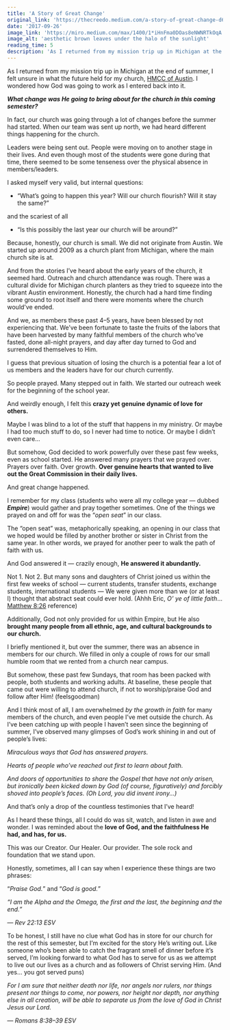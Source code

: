 ```yaml
---
title: 'A Story of Great Change'
original_link: 'https://thecreedo.medium.com/a-story-of-great-change-d6712e7c6fef'
date: '2017-09-26'
image_link: 'https://miro.medium.com/max/1400/1*iHnFma0DOas8eNWNRTkOqA.jpeg'
image_alt: 'aesthetic brown leaves under the halo of the sunlight'
reading_time: 5
description: 'As I returned from my mission trip up in Michigan at the end of summer, I felt unsure in what the future held for my church...'
---
```

As I returned from my mission trip up in Michigan at the end of summer, I felt unsure in what the future held for my church, [HMCC of Austin](http://austin.hmcc.net/). I wondered how God was going to work as I entered back into it.

**_What change was He going to bring about for the church in this coming semester?_**

In fact, our church was going through a lot of changes before the summer had started. When our team was sent up north, we had heard different things happening for the church.

Leaders were being sent out. People were moving on to another stage in their lives. And even though most of the students were gone during that time, there seemed to be some tenseness over the physical absence in members/leaders.

I asked myself very valid, but internal questions:

- “What’s going to happen this year? Will our church flourish? Will it stay the same?”

and the scariest of all

- “Is this possibly the last year our church will be around?”

Because, honestly, our church is small. We did not originate from Austin. We started up around 2009 as a church plant from Michigan, where the main church site is at.

And from the stories I’ve heard about the early years of the church, it seemed hard. Outreach and church attendance was rough. There was a cultural divide for Michigan church planters as they tried to squeeze into the vibrant Austin environment. Honestly, the church had a hard time finding some ground to root itself and there were moments where the church would’ve ended.

And we, as members these past 4–5 years, have been blessed by not experiencing that. We’ve been fortunate to taste the fruits of the labors that have been harvested by many faithful members of the church who’ve fasted, done all-night prayers, and day after day turned to God and surrendered themselves to Him.

I guess that previous situation of losing the church is a potential fear a lot of us members and the leaders have for our church currently.

So people prayed. Many stepped out in faith. We started our outreach week for the beginning of the school year.

And weirdly enough, I felt this **crazy yet genuine dynamic of love for others.**

Maybe I was blind to a lot of the stuff that happens in my ministry. Or maybe I had too much stuff to do, so I never had time to notice. Or maybe I didn’t even care...

But somehow, God decided to work powerfully over these past few weeks, even as school started. He answered many prayers that we prayed over. Prayers over faith. Over growth. **Over genuine hearts that wanted to live out the Great Commission in their daily lives.**

And great change happened.

I remember for my class (students who were all my college year — dubbed **_Empire_**) would gather and pray together sometimes. One of the things we prayed on and off for was the “_open seat_” in our class.

The “open seat” was, metaphorically speaking, an opening in our class that we hoped would be filled by another brother or sister in Christ from the same year. In other words, we prayed for another peer to walk the path of faith with us.

And God answered it — crazily enough, **He answered it abundantly.**

Not 1. Not 2. But many sons and daughters of Christ joined us within the first few weeks of school — current students, transfer students, exchange students, international students — We were given more than we (or at least I) thought that abstract seat could ever hold. (Ahhh Eric, _O’ ye of little faith_... [Matthew 8:26](https://www.biblegateway.com/passage/?search=Matthew+8:26) reference)

Additionally, God not only provided for us within Empire, but He also **brought many people from all ethnic, age, and cultural backgrounds to our church.**

I briefly mentioned it, but over the summer, there was an absence in members for our church. We filled in only a couple of rows for our small humble room that we rented from a church near campus.

But somehow, these past few Sundays, that room has been packed with people, both students and working adults. At baseline, these people that came out were willing to attend church, if not to worship/praise God and follow after Him! (feelsgoodman)

And I think most of all, I am overwhelmed _by the growth in faith_ for many members of the church, and even people I’ve met outside the church. As I’ve been catching up with people I haven’t seen since the beginning of summer, I’ve observed many glimpses of God’s work shining in and out of people’s lives:

_Miraculous ways that God has answered prayers._

_Hearts of people who’ve reached out first to learn about faith._

_And doors of opportunities to share the Gospel that have not only arisen, but ironically been kicked down by God (of course, figuratively) and forcibly shoved into people’s faces. (Oh Lord, you did invent irony...)_

And that’s only a drop of the countless testimonies that I’ve heard!

As I heard these things, all I could do was sit, watch, and listen in awe and wonder. I was reminded about the **love of God, and the faithfulness He had, and has, for us.**

This was our Creator. Our Healer. Our provider. The sole rock and foundation that we stand upon.

Honestly, sometimes, all I can say when I experience these things are two phrases:

“*Praise God.*” and “*God is good.*”

_“I am the Alpha and the Omega, the first and the last, the beginning and the end.”_

_— Rev 22:13 ESV_

To be honest, I still have no clue what God has in store for our church for the rest of this semester, but I’m excited for the story He’s writing out. Like someone who’s been able to catch the fragrant smell of dinner before it’s served, I’m looking forward to what God has to serve for us as we attempt to live out our lives as a church and as followers of Christ serving Him. (And yes... you got served puns)

_For I am sure that neither death nor life, nor angels nor rulers, nor things present nor things to come, nor powers, nor height nor depth, nor anything else in all creation, will be able to separate us from the love of God in Christ Jesus our Lord._

_— Romans 8:38–39 ESV_